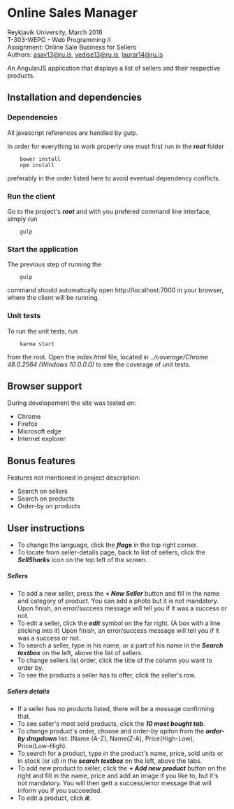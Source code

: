 # Online Sales Manager
Reykjavík University, March 2016<br>
T-303-WEPO - Web Programming II<br>
Assignment: Online Sale Business for Sellers<br>
Authors: asav13@ru.is, vedise13@ru.is, laurar14@ru.is

An AngularJS application that displays a list of sellers and their respective products.
## Installation and dependencies
### Dependencies
All javascript references are handled by gulp.

In order for everything to work properly one must first run in the ***root*** folder
```
	bower install
	npm install
```
preferably in the order listed here to avoid eventual dependency conflicts.

### Run the client
Go to the project's ***root*** and with you prefered command line interface, simply run 

```
	gulp
```

### Start the application

The previous step of running the 
```
	gulp
```
command should automatically open http://localhost:7000 in your browser, where the client will be running.

### Unit tests

To run the unit tests, run
```
	karma start
```
from the root.
Open the *index.html* file, located in *../coverage/Chrome 48.0.2564 (Windows 10 0.0.0)* to see the coverage of unit tests.

## Browser support
During developement the site was tested on:
* Chrome 
* Firefox 
* Microsoft edge
* Internet explorer

## Bonus features

Features not mentioned in project description:
* Search on sellers
* Search on products
* Order-by on products

## User instructions
* To change the language, click the ***flags*** in the top right corner.
* To locate from seller-details page, back to list of sellers, click the ***SellSharks*** icon on the top left of the screen.

##### Sellers
* To add a new seller, press the ***+ New Seller*** button and fill in the name and category of product. You can add a photo but it is not mandatory. Upon finish, an error/success message will tell you if it was a success or not.
* To edit a seller, click the ***edit*** symbol on the far right. (A box with a line sticking into it) Upon finish, an error/success message will tell you if it was a success or not.
* To search a seller, type in his name, or a part of his name in the ***Search textbox*** on the left, above the list of sellers.
* To change sellers list order, click the title of the column you want to order by.
* To see the products a seller has to offer, click the seller's row.

##### Sellers details
* If a seller has no products listed, there will be a message confirming that.
* To see seller's most sold products, click the ***10 most bought tab***.
* To change product's order, choose and order-by opiton from the ***order-by dropdown*** list. (Name (A-Z), Name(Z-A), Price(High-Low), Price(Low-High).
* To search for a product, type in the product's name, price, sold units or in stock (or id) in the ***search textbox*** on the left, above the tabs.
* To add new product to seller, click the ***+ Add new product*** button on the right and fill in the name, price and add an image if you like to, but it's not mandatory. You will then gett a success/error message that will inform you if you succeeded.
* To edit a product, click ***it***.
